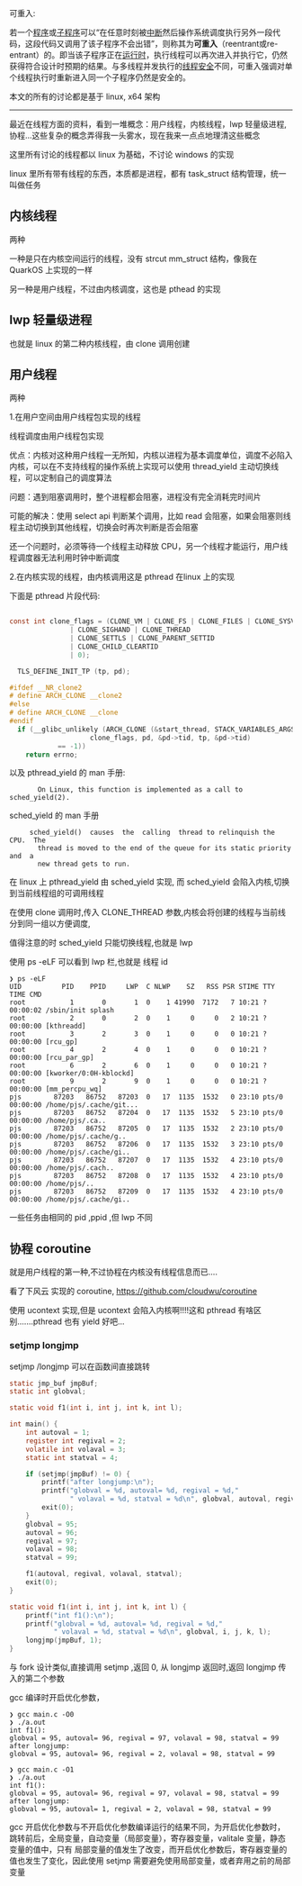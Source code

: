 可重入:

若一个[程序](https://zh.wikipedia.org/wiki/程序)或[子程序](https://zh.wikipedia.org/wiki/子程序)可以“在任意时刻被[中断](https://zh.wikipedia.org/wiki/中断)然后操作系统调度执行另外一段代码，这段代码又调用了该子程序不会出错”，则称其为**可重入**（reentrant或re-entrant）的。即当该子程序正在[运行时](https://zh.wikipedia.org/wiki/執行期)，执行线程可以再次进入并执行它，仍然获得符合设计时预期的结果。与多线程并发执行的[线程安全](https://zh.wikipedia.org/wiki/线程安全)不同，可重入强调对单个线程执行时重新进入同一个子程序仍然是安全的。





本文的所有的讨论都是基于 linux, x64 架构



<hr/>



最近在线程方面的资料，看到一堆概念：用户线程，内核线程，lwp 轻量级进程,协程...这些复杂的概念弄得我一头雾水，现在我来一点点地理清这些概念



这里所有讨论的线程都以 linux 为基础，不讨论 windows 的实现



linux 里所有带有线程的东西，本质都是进程，都有 task_struct 结构管理，统一叫做任务



## 内核线程

两种

一种是只在内核空间运行的线程，没有 strcut mm_struct 结构，像我在 QuarkOS 上实现的一样

另一种是用户线程，不过由内核调度，这也是 pthead 的实现



## lwp 轻量级进程 

也就是 linux 的第二种内核线程，由 clone 调用创建



## 用户线程

两种

1.在用户空间由用户线程包实现的线程

线程调度由用户线程包实现

优点：内核对这种用户线程一无所知，内核以进程为基本调度单位，调度不必陷入内核，可以在不支持线程的操作系统上实现可以使用 thread_yield 主动切换线程，可以定制自己的调度算法

问题：遇到阻塞调用时，整个进程都会阻塞，进程没有完全消耗完时间片

可能的解决：使用 select api 判断某个调用，比如 read 会阻塞，如果会阻塞则线程主动切换到其他线程，切换会时再次判断是否会阻塞

还一个问题时，必须等待一个线程主动释放 CPU，另一个线程才能运行，用户线程调度器无法利用时钟中断调度



2.在内核实现的线程，由内核调用这是 pthread 在linux 上的实现

下面是 pthread 片段代码:

```c
 
const int clone_flags = (CLONE_VM | CLONE_FS | CLONE_FILES | CLONE_SYSVSEM
			   | CLONE_SIGHAND | CLONE_THREAD
			   | CLONE_SETTLS | CLONE_PARENT_SETTID
			   | CLONE_CHILD_CLEARTID
			   | 0);

  TLS_DEFINE_INIT_TP (tp, pd);

#ifdef __NR_clone2
# define ARCH_CLONE __clone2
#else
# define ARCH_CLONE __clone
#endif
  if (__glibc_unlikely (ARCH_CLONE (&start_thread, STACK_VARIABLES_ARGS,
				    clone_flags, pd, &pd->tid, tp, &pd->tid)
			== -1))
    return errno;
```



以及 pthread_yield 的 man 手册:

```
       On Linux, this function is implemented as a call to sched_yield(2).
```



sched_yield 的 man 手册

```
     sched_yield()  causes  the  calling  thread to relinquish the CPU.  The
       thread is moved to the end of the queue for its static priority  and  a
       new thread gets to run.
```



在 linux 上 pthread_yield 由 sched_yield 实现, 而 sched_yield 会陷入内核,切换到当前线程组的可调用线程



在使用 clone 调用时,传入 CLONE_THREAD 参数,内核会将创建的线程与当前线分到同一组以方便调度,

值得注意的时 sched_yield 只能切换线程,也就是 lwp

使用 ps -eLF 可以看到 lwp 栏,也就是 线程 id

```
❯ ps -eLF
UID          PID    PPID     LWP  C NLWP    SZ   RSS PSR STIME TTY          TIME CMD
root           1       0       1  0    1 41990  7172   7 10:21 ?        00:00:02 /sbin/init splash
root           2       0       2  0    1     0     0   2 10:21 ?        00:00:00 [kthreadd]
root           3       2       3  0    1     0     0   0 10:21 ?        00:00:00 [rcu_gp]
root           4       2       4  0    1     0     0   0 10:21 ?        00:00:00 [rcu_par_gp]
root           6       2       6  0    1     0     0   0 10:21 ?        00:00:00 [kworker/0:0H-kblockd]
root           9       2       9  0    1     0     0   0 10:21 ?        00:00:00 [mm_percpu_wq]
pjs        87203   86752   87203  0   17  1135  1532   0 23:10 pts/0    00:00:00 /home/pjs/.cache/git...
pjs        87203   86752   87204  0   17  1135  1532   5 23:10 pts/0    00:00:00 /home/pjs/.ca..
pjs        87203   86752   87205  0   17  1135  1532   2 23:10 pts/0    00:00:00 /home/pjs/.cache/g..
pjs        87203   86752   87206  0   17  1135  1532   3 23:10 pts/0    00:00:00 /home/pjs/.cache/gi..
pjs        87203   86752   87207  0   17  1135  1532   4 23:10 pts/0    00:00:00 /home/pjs/.cach..
pjs        87203   86752   87208  0   17  1135  1532   4 23:10 pts/0    00:00:00 /home/pjs/..
pjs        87203   86752   87209  0   17  1135  1532   4 23:10 pts/0    00:00:00 /home/pjs/.cache/gi..

```



一些任务由相同的 pid ,ppid ,但 lwp 不同



## 协程 coroutine

就是用户线程的第一种,不过协程在内核没有线程信息而已....

看了下风云 实现的 coroutine, https://github.com/cloudwu/coroutine

使用 ucontext 实现,但是 ucontext 会陷入内核啊!!!!这和 pthread 有啥区别.......pthread 也有 yield 好吧...



### setjmp longjmp

setjmp /longjmp 可以在函数间直接跳转

```c
static jmp_buf jmpBuf;
static int globval;

static void f1(int i, int j, int k, int l);

int main() {
    int autoval = 1;
    register int regival = 2;
    volatile int volaval = 3;
    static int statval = 4;

    if (setjmp(jmpBuf) != 0) {
        printf("after longjump:\n");
        printf("globval = %d, autoval= %d, regival = %d,"
               " volaval = %d, statval = %d\n", globval, autoval, regival, volaval, statval);
        exit(0);
    }
    globval = 95;
    autoval = 96;
    regival = 97;
    volaval = 98;
    statval = 99;

    f1(autoval, regival, volaval, statval);
    exit(0);
}

static void f1(int i, int j, int k, int l) {
    printf("int f1():\n");
    printf("globval = %d, autoval= %d, regival = %d,"
           " volaval = %d, statval = %d\n", globval, i, j, k, l);
    longjmp(jmpBuf, 1);
}
```

与 fork 设计类似,直接调用 setjmp ,返回 0, 从 longjmp 返回时,返回  longjmp 传入的第二个参数

gcc 编译时开启优化参数，

```
❯ gcc main.c -O0
❯ ./a.out
int f1():
globval = 95, autoval= 96, regival = 97, volaval = 98, statval = 99
after longjump:
globval = 95, autoval= 96, regival = 2, volaval = 98, statval = 99
```



```
❯ gcc main.c -O1
❯ ./a.out
int f1():
globval = 95, autoval= 96, regival = 97, volaval = 98, statval = 99
after longjump:
globval = 95, autoval= 1, regival = 2, volaval = 98, statval = 99

```

 

gcc 开启优化参数与不开启优化参数编译运行的结果不同，为开启优化参数时，跳转前后，全局变量，自动变量（局部变量），寄存器变量，valitale 变量，静态变量的值中，只有 局部变量的值发生了改变，而开启优化参数后，寄存器变量的值也发生了变化，因此使用 setjmp 需要避免使用局部变量，或者弃用之前的局部变量





